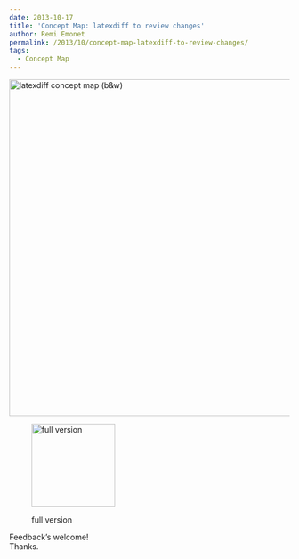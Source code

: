 ```yaml
---
date: 2013-10-17
title: 'Concept Map: latexdiff to review changes'
author: Remi Emonet
permalink: /2013/10/concept-map-latexdiff-to-review-changes/
tags:
  - Concept Map
---
```

[<img alt="latexdiff concept map (b&w)" src="http://teaching.software-carpentry.org/wp-content/uploads/2013/10/export-2-small.png" width="800" height="605" />][1]<figure id="attachment_4840" style="width: 150px;" class="wp-caption alignnone">

[<img class="size-thumbnail wp-image-4840" alt="full version" src="http://teaching.software-carpentry.org/wp-content/uploads/2013/10/export-1-150x150.png" width="150" height="150" />][2]<figcaption class="wp-caption-text">full version</figcaption></figure> 
Feedback&#8217;s welcome!  
Thanks.

 [1]: http://teaching.software-carpentry.org/wp-content/uploads/2013/10/export-2-small.png
 [2]: http://teaching.software-carpentry.org/wp-content/uploads/2013/10/export-1.png
